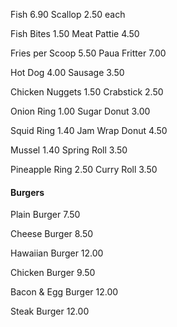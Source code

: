 Fish 6.90                                   Scallop 2.50 each

Fish Bites 1.50                         Meat Pattie 4.50

Fries per Scoop 5.50               Paua Fritter 7.00

Hot Dog 4.00                            Sausage 3.50

Chicken Nuggets 1.50             Crabstick 2.50

Onion Ring 1.00                       Sugar Donut 3.00

Squid Ring 1.40                      Jam Wrap Donut 4.50

Mussel 1.40                             Spring Roll 3.50

Pineapple Ring 2.50               Curry Roll 3.50

 

#### Burgers

Plain Burger 7.50

Cheese Burger 8.50

Hawaiian Burger 12.00

Chicken Burger 9.50

Bacon & Egg Burger 12.00

Steak Burger 12.00
